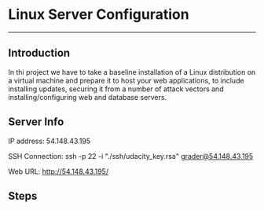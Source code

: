 # Linux Server Configuration

---

## Introduction

In thi project we have to take a baseline installation of a Linux distribution on a virtual machine and prepare it to host your web applications, to include installing updates, securing it from a number of attack vectors and installing/configuring web and database servers.

## Server Info

IP address: 54.148.43.195

SSH Connection: ssh -p 22 -i "./ssh/udacity_key.rsa" grader@54.148.43.195

Web URL: http://54.148.43.195/

## Steps
